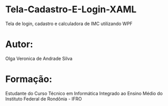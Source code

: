 # Tela-Cadastro-E-Login-XAML
Tela de login, cadastro e calculadora de IMC utilizando WPF

# Autor:
Olga Veronica de Andrade Silva

# Formação:
Estudante do Curso Técnico em Informática Integrado ao Ensino Médio 
do Instituto Federal de Rondônia - IFRO
